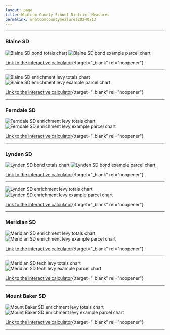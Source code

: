```yaml
---
layout: page
title: Whatcom County School District Measures
permalink: whatcomcountymeasures20240213
---
```


___

### Blaine SD

![Blaine SD bond totals chart](pagesManual/LeviesReport/20240213/Blaine.png "Blaine SD bond totals chart")
![Blaine SD bond example parcel chart](pagesManual/LeviesReport/20240213/BlaineParcel.png "Blaine SD bond example parcel chart")

[Link to the interactive calculator](calculator_blaine_20240213_enhanced){:target="_blank" rel="noopener"}

___


![Blaine SD enrichment levy totals chart](pagesManual/LeviesReport/20240213/BlaineEnrichment.png "Blaine SD enrichment levy totals chart")
![Blaine SD enrichment levy example parcel chart](pagesManual/LeviesReport/20240213/BlaineEnrichment.png "Blaine SD enrichment  example parcel chart")

[Link to the interactive calculator](calculator_blaine_enrichment_20240213_enhanced){:target="_blank" rel="noopener"}

___

### Ferndale SD

![Ferndale SD enrichment levy totals chart](pagesManual/LeviesReport/20240213/FerndaleEnrichment.png "Ferndale SD enrichment levy totals chart")
![Ferndale SD enrichment levy example parcel chart](pagesManual/LeviesReport/20240213/FerndaleEnrichment.png "Ferndale SD enrichment  example parcel chart")

[Link to the interactive calculator](calculator_ferndale_enrichment_20240213_enhanced){:target="_blank" rel="noopener"}

___

### Lynden SD

![Lynden SD bond totals chart](pagesManual/LeviesReport/20240213/Lynden.png "Lynden SD bond totals chart")
![Lynden SD bond example parcel chart](pagesManual/LeviesReport/20240213/LyndenParcel.png "Lynden SD bond example parcel chart")

[Link to the interactive calculator](calculator_lynden_20240213_enhanced){:target="_blank" rel="noopener"}

___


![Lynden SD enrichment levy totals chart](pagesManual/LeviesReport/20240213/LyndenEnrichment.png "Lynden SD enrichment levy totals chart")
![Lynden SD enrichment levy example parcel chart](pagesManual/LeviesReport/20240213/LyndenEnrichment.png "Lynden SD enrichment  example parcel chart")

[Link to the interactive calculator](calculator_lynden_enrichment_20240213_enhanced){:target="_blank" rel="noopener"}

___

### Meridian SD

![Meridian SD enrichment levy totals chart](pagesManual/LeviesReport/20240213/MeridianEnrichment.png "Meridian SD enrichment levy totals chart")
![Meridian SD enrichment levy example parcel chart](pagesManual/LeviesReport/20240213/MeridianEnrichment.png "Meridian SD enrichment  example parcel chart")

[Link to the interactive calculator](calculator_meridian_enrichment_20240213_enhanced){:target="_blank" rel="noopener"}

___


![Meridian SD tech levy totals chart](pagesManual/LeviesReport/20240213/MeridianTech.png "Meridian SD tech levy totals chart")
![Meridian SD tech levy example parcel chart](pagesManual/LeviesReport/20240213/MeridianTech.png "Meridian SD tech  example parcel chart")

[Link to the interactive calculator](calculator_meridian_tech_20240213_enhanced){:target="_blank" rel="noopener"}

___

### Mount Baker SD

![Mount Baker SD enrichment levy totals chart](pagesManual/LeviesReport/20240213/MountBakerEnrichment.png "Mount Baker SD enrichment levy totals chart")
![Mount Baker SD enrichment levy example parcel chart](pagesManual/LeviesReport/20240213/MountBakerEnrichment.png "Mount Baker SD enrichment  example parcel chart")

[Link to the interactive calculator](calculator_mount_baker_enrichment_20240213_enhanced){:target="_blank" rel="noopener"}

___

